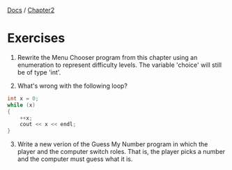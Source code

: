 [Docs](../../) / [Chapter2](../)
# Exercises

1. Rewrite the Menu Chooser program from this chapter using an enumeration to represent difficulty levels. The variable 'choice' will still be of type 'int'.

2. What's wrong with the following loop?

```cpp
int x = 0;
while (x)
{
    ++x;
    cout << x << endl;
}
```

3. Write a new verion of the Guess My Number program in which the player and the computer switch roles. That is, the player picks a number and the computer must guess what it is.